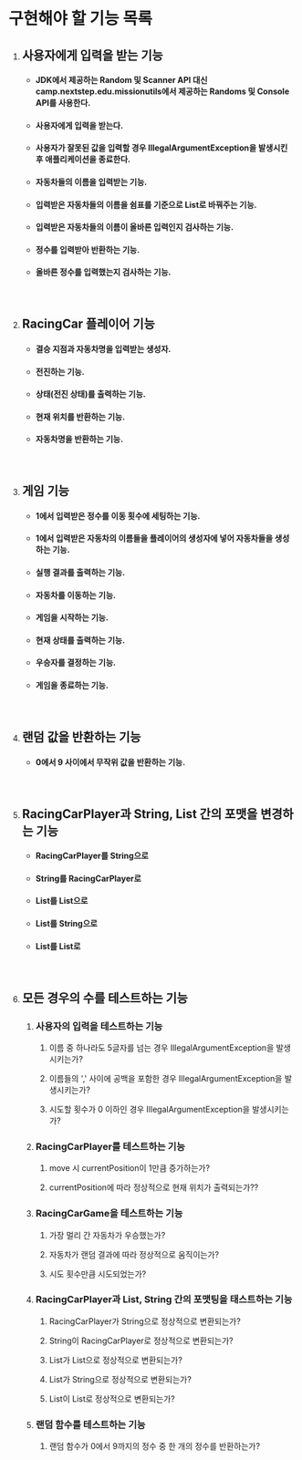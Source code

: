 <h1>구현해야 할 기능 목록</h1>

<ol>
    <li>
        <h2>사용자에게 입력을 받는 기능</h2>
        <ul>
            <li><h4>JDK에서 제공하는 Random 및 Scanner API 대신 camp.nextstep.edu.missionutils에서 제공하는 Randoms 및 Console API를 사용한다.</h4></li>
            <li><h4>사용자에게 입력을 받는다.</h4></li>
            <li><h4>사용자가 잘못된 값을 입력할 경우 IllegalArgumentException을 발생시킨 후 애플리케이션을 종료한다.</h4></li>
            <li><h4>자동차들의 이름을 입력받는 기능.</h4></li>
            <li><h4>입력받은 자동차들의 이름을 쉼표를 기준으로  List로 바꿔주는 기능.</h4>
            <li><h4>입력받은 자동차들의 이름이 올바른 입력인지 검사하는 기능.</h4></li>
            <li><h4>정수를 입력받아 반환하는 기능.</h4></li>
            <li><h4>올바른 정수를 입력했는지 검사하는 기능.</h4></li>
        </ul>
    </li>
    <br>
    <li>
        <h2>RacingCar 플레이어 기능</h2>
        <ul>
            <li><h4>결승 지점과 자동차명을 입력받는 생성자.</h4></li>
            <li><h4>전진하는 기능.</h4></li>
            <li><h4>상태(전진 상태)를 출력하는 기능.</h4></li>
            <li><h4>현재 위치를 반환하는 기능.</h4></li>
            <li><h4>자동차명을 반환하는 기능.</h4></li>
        </ul>
    </li>
    <br>
    <li>
        <h2>게임 기능</h2>  
        <ul>
            <li><h4>1에서 입력받은 정수를 이동 횟수에 세팅하는 기능.</h4></li>
            <li><h4>1에서 입력받은 자동차의 이름들을 플레이어의 생성자에 넣어 자동차들을 생성하는 기능.</h4></li>
            <li><h4>실행 결과를 출력하는 기능.</h4></li>
            <li><h4>자동차를 이동하는 기능.</h4></li>
            <li><h4>게임을 시작하는 기능.</h4></li>
            <li><h4>현재 상태를 출력하는 기능.</h4></li>
            <li><h4>우승자를 결정하는 기능.</h4></li>
            <li><h4>게임을 종료하는 기능.</h4></li>
        </ul>
    </li>
    <br>
    <li>
        <h2>랜덤 값을 반환하는 기능</h2>
        <ul>
            <li><h4>0에서 9 사이에서 무작위 값을 반환하는 기능.</h4></li>
        </ul>
    </li>
    <br>
    <li>
        <h2>RacingCarPlayer과 String, List 간의 포맷을 변경하는 기능</h2>
        <ul>
            <li><h4>RacingCarPlayer를 String으로</h4></li>
            <li><h4>String를 RacingCarPlayer로</h4></li>
            <li><h4>List<RacingCarPlayer>를 List<String>으로</h4></li>
            <li><h4>List<RacingCarPlayer>를 String으로</h4></li>
            <li><h4>List<String>를 List<RacingCarPlayer>로</h4></li>
        </ul>
    </li>
    <br>
    <li>
        <h2>모든 경우의 수를 테스트하는 기능</h2>
        <ol>
            <li>
                <h3>사용자의 입력을 테스트하는 기능</h3>
                <ol>
                    <li><p>이름 중 하나라도 5글자를 넘는 경우 IllegalArgumentException을 발생시키는가?</p></li>
                    <li><p>이름들의 ',' 사이에 공백을 포함한 경우 IllegalArgumentException을 발생시키는가?</p></li>
                    <li><p>시도할 횟수가 0 이하인 경우 IllegalArgumentException을 발생시키는가?</p></li>
                </ol>
            </li>
            <li>
                <h3>RacingCarPlayer를 테스트하는 기능</h3>
                <ol>
                    <li><p>move 시 currentPosition이 1만큼 증가하는가?</p></li>
                    <li><p>currentPosition에 따라 정상적으로 현재 위치가 출력되는가??</p></li>
                </ol>
            </li>
            <li>
                <h3>RacingCarGame을 테스트하는 기능</h3>
                <ol>
                    <li><p>가장 멀리 간 자동차가 우승했는가?</p></li>
                    <li><p>자동차가 랜덤 결과에 따라 정상적으로 움직이는가?</p></li>
                    <li><p>시도 횟수만큼 시도되었는가?</p></li>
                </ol>
            </li>
            <li>
                <h3>RacingCarPlayer과 List, String 간의 포맷팅을 태스트하는 기능</h3>
                <ol>
                    <li><p>RacingCarPlayer가 String으로 정상적으로 변환되는가?</p></li>
                    <li><p>String이 RacingCarPlayer로 정상적으로 변환되는가?</p></li>
                    <li><p>List<RacingCarPlayer>가 List<String>으로 정상적으로 변환되는가?</p></li>
                    <li><p>List<RacingCarPlayer>가 String으로 정상적으로 변환되는가?</p></li>
                    <li><p>List<String>이 List<RacingCarPlayer>로 정상적으로 변환되는가?</p></li>
                </ol>
            </li>
            <li>
                <h3>랜덤 함수를 테스트하는 기능</h3>
                <ol>
                    <li><p>랜덤 함수가 0에서 9까지의 정수 중 한 개의 정수를 반환하는가?</p></li>
                </ol>
            </li>
        </ol>
    </li>
</ol>